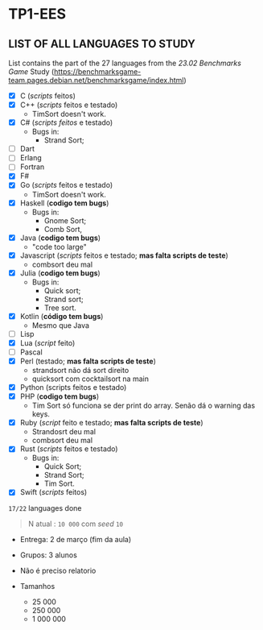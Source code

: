 # TP1-EES

## LIST OF ALL LANGUAGES TO STUDY

List contains the part of the 27 languages from the *23.02 Benchmarks Game* Study (https://benchmarksgame-team.pages.debian.net/benchmarksgame/index.html)

- [X] C (*scripts* feitos)
- [X] C++ (*scripts* feitos e testado)
    - TimSort doesn't work.
- [X] C# (*scripts feitos* e testado)
    - Bugs in:
      - Strand Sort;
- [ ] Dart
- [ ] Erlang
- [ ] Fortran
- [X] F#
- [X] Go (*scripts* feitos e testado)
  - TimSort doesn't work.
- [X] Haskell (**codigo tem bugs**)
  - Bugs in:
    - Gnome Sort;
    - Comb Sort,
- [X] Java (**codigo tem bugs**)
  - "code too large"
- [X] Javascript (*scripts* feitos e testado; **mas falta scripts de teste**)
    - combsort deu mal
- [X] Julia (**codigo tem bugs**)
  - Bugs in:
      - Quick sort;
      - Strand sort;
      - Tree sort.
- [X] Kotlin (**código tem bugs**)
  - Mesmo que Java
- [ ] Lisp
- [X] Lua (*script* feito)
- [ ] Pascal
- [X] Perl (testado; **mas falta scripts de teste**)
    - strandsort não dá sort direito
    - quicksort com cocktailsort na main
- [X] Python (scripts feitos e testado)
- [X] PHP (**codigo tem bugs**)
  - Tim Sort só funciona se der print do array. Senão dá o warning das keys.
- [X] Ruby (*script* feito e testado; **mas falta scripts de teste**)
    - Strandosrt deu mal
    - combsort deu mal
- [X] Rust (*scripts* feitos e testado)
  - Bugs in:
    - Quick Sort;
    - Strand Sort;
    - Tim Sort.
- [X] Swift (*scripts* feitos)

`17/22` languages done

> N atual : `10 000` com *seed* `10`

- Entrega: 2 de março (fim da aula)
- Grupos: 3 alunos
- Não é preciso relatorio
- Tamanhos

  - 25 000
  - 250 000
  - 1 000 000
